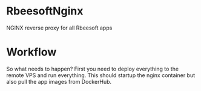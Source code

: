 # RbeesoftNginx
NGINX reverse proxy for all Rbeesoft apps


# Workflow
So what needs to happen? First you need to deploy everything to the remote VPS
and run everything. This should startup the nginx container but also pull the
app images from DockerHub.